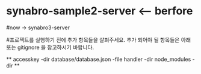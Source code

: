 # synabro-sample2-server  <-- berfore

#now -> synabro3-server

#프로젝트를 실행하기 전에 추가 항목들을 살펴주세요. 추가 되어야 될 항목들은 아래 또는 gitignore 을 참고하시기 바랍니다.

** 
    accesskey -dir
    database/database.json -file
    handler -dir
    node_modules -dir
**